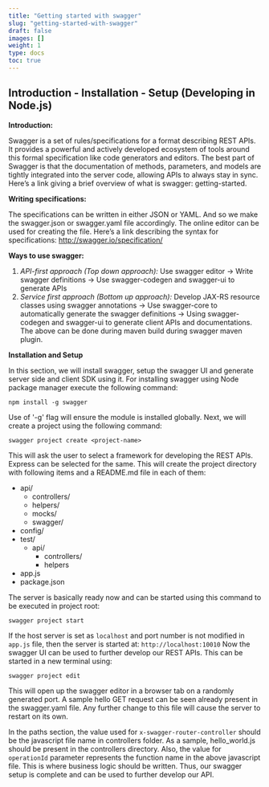 ```yaml
---
title: "Getting started with swagger"
slug: "getting-started-with-swagger"
draft: false
images: []
weight: 1
type: docs
toc: true
---
```


## Introduction - Installation - Setup (Developing in Node.js)
**Introduction:**

Swagger is a set of rules/specifications for a format describing REST APIs. It provides a powerful and actively developed ecosystem of tools around this formal specification like code generators and editors. The best part of Swagger is that the documentation of methods, parameters, and models are tightly integrated into the server code, allowing APIs to always stay in sync.
Here’s a link giving a brief overview of what is swagger: getting-started.

**Writing specifications:**

The specifications can be written in either JSON or YAML. And so we make the swagger.json or swagger.yaml file accordingly. The online editor can be used for creating the file.
Here’s a link describing the syntax for specifications: http://swagger.io/specification/

**Ways to use swagger:**

1. *API-first approach (Top down approach):* Use swagger editor → Write swagger definitions → Use swagger-codegen and swagger-ui to generate APIs
2. *Service first approach (Bottom up approach):* Develop JAX-RS resource classes using swagger annotations → Use swagger-core to automatically generate the swagger definitions → Using swagger-codegen and swagger-ui to generate client APIs and documentations.
The above can be done during maven build during swagger maven plugin.

**Installation and Setup**

In this section, we will install swagger, setup the swagger UI and generate server side and client SDK using it. For installing swagger using Node package manager execute the following command:

`npm install -g swagger`

Use of '-g' flag will ensure the module is installed globally. Next, we will create a project using the following command:

`swagger project create <project-name>`

This will ask the user to select a framework for developing the REST APIs. Express can be selected for the same. This will create the project directory with following items and a README.md file in each of them:

 - api/
    - controllers/
    - helpers/
    - mocks/
    - swagger/
 - config/
 - test/
    - api/
        - controllers/
        - helpers
 - app.js
 - package.json

The server is basically ready now and can be started using this command to be executed in project root:

`swagger project start`

If the host server is set as `localhost` and port number is not modified in `app.js` file, then the server is started at: `http://localhost:10010` Now the swagger UI can be used to further develop our REST APIs. This can be started in a new terminal using:

`swagger project edit`

This will open up the swagger editor in a browser tab on a randomly generated port. A sample hello GET request can be seen already present in the swagger.yaml file. Any further change to this file will cause the server to restart on its own. 

In the paths section, the value used for `x-swagger-router-controller` should be the javascript file name in controllers folder. As a sample, hello_world.js should be present in the controllers directory. Also, the value for `operationId` parameter represents the function name in the above javascript file. This is where business logic should be written. Thus, our swagger setup is complete and can be used to further develop our API.

